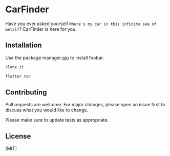 # CarFinder

Have you ever asked yourself `Where's my car in this infinite sea of metal?`? CarFinder is here for you.

## Installation

Use the package manager [pip](https://pip.pypa.io/en/stable/) to install foobar.

```bash
clone it
```

```bash
flutter run
```

## Contributing
Pull requests are welcome. For major changes, please open an issue first to discuss what you would like to change.

Please make sure to update tests as appropriate.

## License
[MIT]
